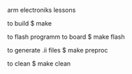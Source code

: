 arm electroniks lessons

to build
$ make

to flash programm to board
$ make flash

to generate .ii files
$ make preproc

to clean
$ make clean
